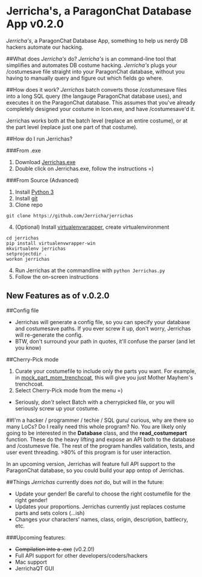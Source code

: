 # Jerricha's, a ParagonChat Database App v0.2.0
*Jerricha's*, a ParagonChat Database App, something to help us nerdy DB hackers automate our hacking.

##What does *Jerricha's* do?
*Jerricha's* is an command-line tool that simplifies and automates DB costume hacking. *Jerricha's* plugs your /costumesave file straight into your ParagonChat database, without you having to manually query and figure out which fields go where.


##How does it work?
*Jerrichas* batch converts those /costumesave files into a long SQL query (the langauge ParagonChat database uses), and executes it on the ParagonChat database. This assumes that you've already completely designed your costume in Icon.exe, and have /costumesave'd it.

Jerrichas works both at the batch level (replace an entire costume), or at the part level (replace just one part of that costume).

##How do I run Jerrichas?

###From .exe
1. Download [Jerrichas.exe](https://github.com/Jerricha/jerrichas/raw/master/dist/Jerrichas.exe)
2. Double click on Jerrichas.exe, follow the instructions =)

###From Source (Advanced)

1. Install [Python 3](https://www.python.org/downloads/)
2. Install [git](https://msysgit.github.io/)
3. Clone repo
```
git clone https://github.com/Jerricha/jerrichas
```
4. (Optional) Install [virtualenvwrapper](https://pypi.python.org/pypi/virtualenvwrapper-win), create virtualenvironment
```
cd jerrichas
pip install virtualenvwrapper-win
mkvirtualenv jerrichas
setprojectdir .
workon jerrichas
```
4. Run Jerrichas at the commandline with
```python Jerrichas.py```
5. Follow the on-screen instructions

## New Features as of v.0.2.0
##Config file
* Jerrichas will generate a config file, so you can specify your database and costumesave paths. If you ever screw it up, don't worry, Jerrichas will re-generate the config.
* BTW, don't surround your path in quotes, it'll confuse the parser (and let you know)

##Cherry-Pick mode
1. Curate your costumefile to include only the parts you want. For example, in [mock_part_mom_trenchcoat](testing/data/mock_part_mom_trenchcoat), this will give you just Mother Mayhem's trenchcoat.
2. Select Cherry-Pick mode from the menu =)
* Seriously, *don't* select Batch with a cherrypicked file, or you will seriously screw up your costume.

##I'm a hacker / programmer / techie / SQL guru/ curious, why are there so many LoCs? Do I really need this whole program?
No. You are likely only going to be interested in the **Database** class, and the **read_costumepart** function. These do the heavy lifting and expose an API both to the database and /costumesve file. The rest of the program handles validation, tests, and user event threading. >80% of this program is for user interaction.

In an upcoming version, Jerrichas will feature full API support to the ParagonChat database, so you could build your app ontop of Jerrichas.


##Things *Jerrichas* currently does *not* do, but will in the future:
* Update your gender! Be careful to choose the right costumefile for the right gender!
* Updates your proportions. Jerrichas currently just replaces costume parts and sets colors (...ish)
* Changes your characters' names, class, origin, description, battlecry, etc.

###Upcoming features:
* ~~Compilation into a .exe~~ (v0.2.0!)
* Full API support for other developers/coders/hackers
* Mac support
* JerrichaQT GUI
